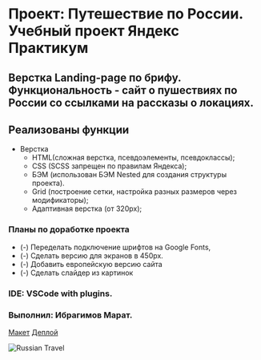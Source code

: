 # Проект: Путешествие по России. Учебный проект Яндекс Практикум
## Верстка Landing-page по брифу. Функциональность - сайт о пушествиях по России со ссылками на рассказы о локациях.
## Реализованы функции
* Верстка
  + HTML(сложная верстка, псевдоэлементы, псевдоклассы);
  + CSS (SCSS запрещен по правилам Яндекса);
  + БЭМ (использован БЭМ Nested для создания структуры проекта).
  + Grid (построение сетки, настройка разных размеров через модификаторы);
  + Адаптивная верстка (от 320px);
### Планы по доработке проекта
* (-) Переделать подключение шрифтов на Google Fonts,
* (-) Сделать версию для экранов в 450px.
* (-) Добавить европейскую версию сайта
* (-) Сделать слайдер из картинок
### IDE: VSCode with plugins.
### Выполнил: Ибрагимов Марат.
  [Макет](https://www.figma.com/file/5S2WSbEFL6awjVWJ0NWL8Q/Sprint-3_-Russia-_-desktop-mobile?node-id=28503%3A0)
  [Деплой](https://krasotun.github.io/russian-travel/)

![Russian Travel](https://user-images.githubusercontent.com/88790010/157278220-6e71065b-2ccc-4ca8-876c-e056bd7f9559.jpg)
